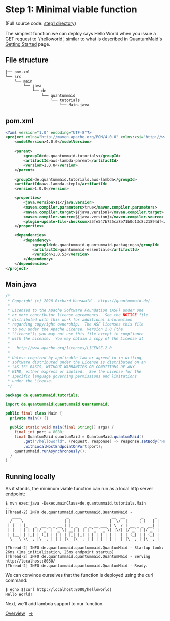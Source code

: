 # Step 1: Minimal viable function

(Full source code: [step1 directory](step1))

The simplest function we can deploy says Hello World when you issue a GET request to '/helloworld', similar to what is described in QuantumMaid's [Getting Started](https://quantummaid.de/docs/01_gettingstarted.html) page.

## File structure

```bash
├── pom.xml
└── src
    └── main
        └── java
            └── de
                └── quantummaid
                    └── tutorials
                        └── Main.java
```

## pom.xml

<!---[CodeSnippet](file=step1/pom.xml)-->
```xml
<?xml version="1.0" encoding="UTF-8"?>
<project xmlns="http://maven.apache.org/POM/4.0.0" xmlns:xsi="http://www.w3.org/2001/XMLSchema-instance" xsi:schemaLocation="http://maven.apache.org/POM/4.0.0 http://maven.apache.org/xsd/maven-4.0.0.xsd">
    <modelVersion>4.0.0</modelVersion>

    <parent>
        <groupId>de.quantummaid.tutorials</groupId>
        <artifactId>aws-lambda-parent</artifactId>
        <version>1.0.0</version>
    </parent>

    <groupId>de.quantummaid.tutorials.aws-lambda</groupId>
    <artifactId>aws-lambda-step1</artifactId>
    <version>1.0.0</version>

    <properties>
        <java.version>11</java.version>
        <maven.compiler.parameters>true</maven.compiler.parameters>
        <maven.compiler.target>${java.version}</maven.compiler.target>
        <maven.compiler.source>${java.version}</maven.compiler.source>
        <plugin-update-file-checksum>35fe547b725ca8e71b0d13c8c21894df</plugin-update-file-checksum>
    </properties>

    <dependencies>
        <dependency>
            <groupId>de.quantummaid.quantummaid.packagings</groupId>
            <artifactId>quantummaid-essentials</artifactId>
            <version>1.0.53</version>
        </dependency>
    </dependencies>
</project>

```

## Main.java

<!---[CodeSnippet](file=step1/src/main/java/de/quantummaid/tutorials/Main.java)-->
```java
/*
 * Copyright (c) 2020 Richard Hauswald - https://quantummaid.de/.
 *
 * Licensed to the Apache Software Foundation (ASF) under one
 * or more contributor license agreements.  See the NOTICE file
 * distributed with this work for additional information
 * regarding copyright ownership.  The ASF licenses this file
 * to you under the Apache License, Version 2.0 (the
 * "License"); you may not use this file except in compliance
 * with the License.  You may obtain a copy of the License at
 *
 *   http://www.apache.org/licenses/LICENSE-2.0
 *
 * Unless required by applicable law or agreed to in writing,
 * software distributed under the License is distributed on an
 * "AS IS" BASIS, WITHOUT WARRANTIES OR CONDITIONS OF ANY
 * KIND, either express or implied.  See the License for the
 * specific language governing permissions and limitations
 * under the License.
 */

package de.quantummaid.tutorials;

import de.quantummaid.quantummaid.QuantumMaid;

public final class Main {
  private Main() {}

  public static void main(final String[] args) {
    final int port = 8080;
    final QuantumMaid quantumMaid = QuantumMaid.quantumMaid()
        .get("/helloworld", (request, response) -> response.setBody("Hello World!"))
        .withLocalHostEndpointOnPort(port);
    quantumMaid.runAsynchronously();
  }
}

```

## Running locally

As it stands, the minimum viable function can run as a local http server endpoint:

```shell
$ mvn exec:java -Dexec.mainClass=de.quantummaid.tutorials.Main
...
[Thread-2] INFO de.quantummaid.quantummaid.QuantumMaid -
   ____                    _                   __  __       _     _
  / __ \                  | |                 |  \/  |     (_)   | |
 | |  | |_   _  __ _ _ __ | |_ _   _ _ __ ___ | \  / | __ _ _  __| |
 | |  | | | | |/ _` | '_ \| __| | | | '_ ` _ \| |\/| |/ _` | |/ _` |
 | |__| | |_| | (_| | | | | |_| |_| | | | | | | |  | | (_| | | (_| |
  \___\_\\__,_|\__,_|_| |_|\__|\__,_|_| |_| |_|_|  |_|\__,_|_|\__,_|

[Thread-2] INFO de.quantummaid.quantummaid.QuantumMaid - Startup took: 26ms (1ms initialization, 25ms endpoint startup)
[Thread-2] INFO de.quantummaid.quantummaid.QuantumMaid - Serving http://localhost:8080/
[Thread-2] INFO de.quantummaid.quantummaid.QuantumMaid - Ready.
```

We can convince ourselves that the function is deployed using the curl command:

```shell
$ echo $(curl http://localhost:8080/helloworld)
Hello World!
```

Next, we'll add lambda support to our function.

<!---[Nav]-->
[Overview](README.md)&nbsp;&nbsp;&nbsp;[&rarr;](02_AddingLambdaSupport.md)
